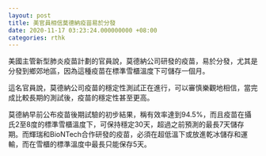 ```yaml
---
layout: post
title: 美官員相信莫德納疫苗易於分發
date: 2020-11-17 03:23:24.000000000 +08:00
categories: rthk
---
```


美國主管新型肺炎疫苗計劃的官員說，莫德納公司研發的疫苗，易於分發，尤其是分發到鄉郊地區，因為這種疫苗在標準雪櫃溫度下可儲存一個月。

這名官員說，莫德納公司疫苗的穩定性測試正在進行，可以審慎樂觀地相信，當完成比較長期的測試後，疫苗的穩定性甚至更高。

莫德納早前公布疫苗後期試驗的初步結果，稱有效率達到94.5%，而且疫苗在攝氏2至8度的標準雪櫃溫度下，可保持穩定30天，超過之前預測的最長7天儲存期。而輝瑞和BioNTech合作研發的疫苗，必須在超低溫下或放進乾冰儲存和運輸，而在雪櫃的標準溫度中最長只能保存5天。
